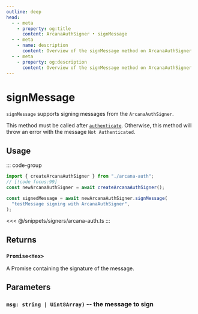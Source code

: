 ```yaml
---
outline: deep
head:
  - - meta
    - property: og:title
      content: ArcanaAuthSigner • signMessage
  - - meta
    - name: description
      content: Overview of the signMessage method on ArcanaAuthSigner
  - - meta
    - property: og:description
      content: Overview of the signMessage method on ArcanaAuthSigner
---
```


# signMessage

`signMessage` supports signing messages from the `ArcanaAuthSigner`.

This method must be called after [`authenticate`](/packages/aa-signers/arcana-auth/authenticate). Otherwise, this method will throw an error with the message `Not Authenticated`.

## Usage

::: code-group

```ts [example.ts]
import { createArcanaAuthSigner } from "./arcana-auth";
// [!code focus:99]
const newArcanaAuthSigner = await createArcanaAuthSigner();

const signedMessage = await newArcanaAuthSigner.signMessage(
  "testMessage signing with ArcanaAuthSigner",
);
```

<<< @/snippets/signers/arcana-auth.ts
:::

## Returns

### `Promise<Hex>`

A Promise containing the signature of the message.

## Parameters

### `msg: string | Uint8Array)` -- the message to sign

